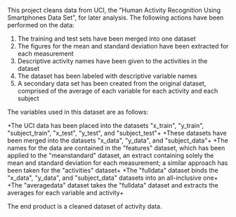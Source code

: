 This project cleans data from UCI, the "Human Activity Recognition Using Smartphones Data Set", for later analysis. The following actions have been performed on the data:

1. The training and test sets have been merged into one dataset
2. The figures for the mean and standard deviation have been extracted for each measurement
3. Descriptive activity names have been given to the activities in the dataset
4. The dataset has been labeled with descriptive variable names
5. A secondary data set has been created from the original dataset, comprised of the average of each variable for each activity and each subject

The variables used in this dataset are as follows:

+The UCI data has been placed into the datasets "x_train", "y_train", "subject_train", "x_test", "y_test", and "subject_test"+
+These datasets have been merged into the datasets "x_data", "y_data", and "subject_data"+
+The names for the data are contained in the "features" dataset, which has been applied to the "meanstandard" dataset, an extract containing solely the mean and standard deviation for each measurement; a similar approach has been taken for the "activities" dataset+
+The "fulldata" dataset binds the "x_data", "y_data", and "subject_data" datasets into an all-inclusive one+
+The "averagedata" dataset takes the "fulldata" dataset and extracts the averages for each variable and activity+

The end product is a cleaned dataset of activity data.
